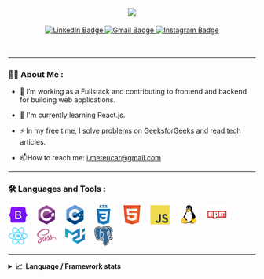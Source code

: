 
<div id="header" align="center">
  <img src="https://media.giphy.com/media/xTiIzJSKB4l7xTouE8/giphy.gif" width="350"/>
</div>

</br>

<div id="badges" align="center">
  <a href="https://www.linkedin.com/in/meteucar">
    <img src="https://img.shields.io/badge/LinkedIn-blue?style=for-the-badge&logo=linkedin&logoColor=white" alt="LinkedIn Badge"/>
  </a>
  <a href="mailto:i.meteucar@gmail.com">
    <img src="https://img.shields.io/badge/Gmail-D14836?style=for-the-badge&logo=gmail&logoColor=white" alt="Gmail Badge"/>
  </a>
  <a href="https://www.instagram.com/meteucaar/">
    <img src="https://img.shields.io/badge/Instagram-E4405F?style=for-the-badge&logo=instagram&logoColor=white" alt="Instagram Badge"/>
  </a>
</div>

</br>

<div align="center">
  <img src="https://komarev.com/ghpvc/?username=Metecode&style=flat-square&color=blueviolet" alt=""/>
</div>

---

### :man_technologist: About Me :
- :telescope: I’m working as a Fullstack and contributing to frontend and backend for building web applications.

- :seedling: I'm currently learning React.js.

- :zap: In my free time, I solve problems on GeeksforGeeks and read tech articles.

- :mailbox:How to reach me:  <a href="mailto:i.meteucar@gmail.com">i.meteucar@gmail.com</a> 
---

### :hammer_and_wrench: Languages and Tools :
<div>
  <img src="https://github.com/devicons/devicon/blob/master/icons/bootstrap/bootstrap-original.svg" title="Bootstrap" alt="Bootstrap" width="40" height="40" style="padding-right:10px;"/>&nbsp;
  <img src="https://github.com/devicons/devicon/blob/master/icons/csharp/csharp-original.svg"  title="C#" alt="C#" width="40" height="40" style="padding-right:10px;"/>&nbsp;
  <img src="https://github.com/devicons/devicon/blob/master/icons/cplusplus/cplusplus-original.svg"  title="Cpp" alt="Cpp" width="40" height="40" style="padding-right:10px;"/>&nbsp;
  <img src="https://github.com/devicons/devicon/blob/master/icons/css3/css3-plain-wordmark.svg"  title="CSS3" alt="CSS" width="40" height="40" style="padding-right:10px;"/>&nbsp;
  <img src="https://github.com/devicons/devicon/blob/master/icons/html5/html5-original.svg" title="HTML5" alt="HTML" width="40" height="40" style="padding-right:10px;"/>&nbsp;
  <img src="https://github.com/devicons/devicon/blob/master/icons/javascript/javascript-original.svg" title="JavaScript" alt="JavaScript" width="40" height="40" style="padding-right:10px;"/>&nbsp;
  <img src="https://github.com/devicons/devicon/blob/master/icons/linux/linux-original.svg" title="Linux" alt="Linux" width="40" height="40" style="padding-right:10px;"/>&nbsp;
  <img src="https://github.com/devicons/devicon/blob/master/icons/npm/npm-original-wordmark.svg" title="Npm" alt="Npm" width="40" height="40" style="padding-right:10px;"/>&nbsp;
   <img src="https://github.com/devicons/devicon/blob/master/icons/react/react-original.svg" title="React" alt="React" width="40" height="40" style="padding-right:10px;"/>&nbsp;
  <img src="https://github.com/devicons/devicon/blob/master/icons/sass/sass-original.svg" title="Sass" alt="Sass" width="40" height="40" style="padding-right:10px;"/>&nbsp;
 <img src="https://github.com/devicons/devicon/blob/master/icons/materialui/materialui-original.svg" title="MaterialUi" alt="Sass" width="40" height="40" style="padding-right:10px;"/>&nbsp;
<img src="https://github.com/devicons/devicon/blob/master/icons/postgresql/postgresql-original.svg" title="Pgsql" alt="Sass" width="40" height="40" style="padding-right:10px;"/>&nbsp;

</div>

---


<details>
  <summary><b>📈&nbsp;&nbsp;Language&nbsp;/&nbsp;Framework stats</b></summary>
  <br>
  <div>
  <a href="https://github.com/DenverCoder1/github-readme-streak-stats">
  <img align="left" src="http://github-readme-streak-stats.herokuapp.com?user=Metecode&theme=tokyonight&date_format=M%20j%5B%2C%20Y%5D" />
  </a>
   <br> <br> <br> <br> <br> <br> <br> <br> <br> <br>
  <a href="https://github.com/anuraghazra/convoychat">
  <img align="left" src="https://github-readme-stats.vercel.app/api?username=Metecode&show_icons=true&theme=radical" />
  </a>
  <br> <br> <br> <br> <br> <br> <br> <br> <br> <br>
  <a href="https://github.com/anuraghazra/github-readme-stats">
  <img  align="left" src="https://github-readme-stats.vercel.app/api/top-langs/?username=Metecode&langs_count=8)](https://github.com/anuraghazra/github-readme-stats" />
</a>
 </div>
